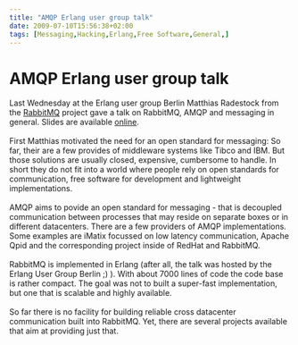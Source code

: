 ```yaml
---
title: "AMQP Erlang user group talk"
date: 2009-07-10T15:56:38+02:00
tags: [Messaging,Hacking,Erlang,Free Software,General,]
---
```


# AMQP Erlang user group talk


Last Wednesday at the Erlang user group Berlin Matthias Radestock from the <a 
href="http://www.rabbitmq.com/">RabbitMQ</a> project gave a talk on RabbitMQ, AMQP and messaging in general. Slides are 
available <a 
href="http://www.rabbitmq.com/resources/google-tech-talk-final/alexis-google-rabbitmq-talk.pdf">online</a>.<br><br>First
 Matthias motivated the need for an open standard for messaging: So far, their are a few provides of middleware systems 
like Tibco and IBM. But those solutions are usually closed, expensive, cumbersome to handle. In short they do not fit 
into a world where people rely on open standards for communication, free software for development and lightweight 
implementations.<br><br>AMQP aims to povide an open standard for messaging - that is decoupled communication between 
processes that may reside on separate boxes or in different datacenters. There are a few providers of AMQP 
implementations. Some examples are iMatix focussed on low latency communication, Apache Qpid and the corresponding 
project inside of RedHat and RabbitMQ.<br><br>RabbitMQ is implemented in Erlang (after all, the talk was hosted by the 
Erlang User Group Berlin ;) ). With about 7000 lines of code the code base is rather compact. The goal was not to built 
a super-fast implementation, but one that is scalable and highly available.<br><br>So far there is no facility for 
building reliable cross datacenter communication built into RabbitMQ. Yet, there are several projects available that 
aim at providing just that.

